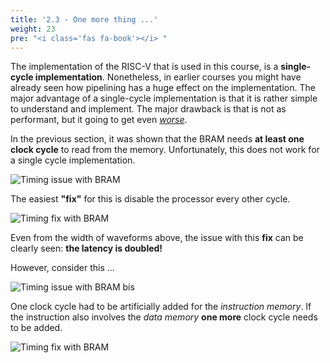 ```yaml
---
title: '2.3 - One more thing ...'
weight: 23
pre: "<i class='fas fa-book'></i> "
---
```


The implementation of the RISC-V that is used in this course, is a **single-cycle implementation**. Nonetheless, in earlier courses you might have already seen how pipelining has a huge effect on the implementation. The major advantage of a single-cycle implementation is that it is rather simple to understand and implement. The major drawback is that is not as performant, but it going to get even <u>*worse*</u>.

In the previous section, it was shown that the BRAM needs **at least one clock cycle** to read from the memory. Unfortunately, this does not work for a single cycle implementation.

<!-- {signal: [
  {name: 'clock', wave: 'p......'},
  {name: 'program counter', wave: 'x3333x.', data: ['A0', 'A1', 'A2', 'A3']},
  {name: 'expected instruction', wave: 'x5555x.', data: ['inst0','inst1','inst2', 'inst3']},
  {name: 'BRAM output', wave: 'x.5555x', data: ['inst0','inst1','inst2', 'inst3']},
]} -->
![Timing issue with BRAM](/img/20/wavedrom_timing_issue_BRAM.png)

The easiest **"fix"** for this is disable the processor every other cycle.

<!-- {signal: [
  {name: 'clock', wave: 'p..........'},
  {name: 'chip enable', wave: '01010101010'},
  {name: 'program counter', wave: 'x3.3.3.3.x.', data: ['A0', 'A1', 'A2', 'A3']},
  {name: 'BRAM output', wave: 'x.5.5.5.5.x', data: ['inst0','inst1','inst2', 'inst3']},
]} -->
![Timing fix with BRAM](/img/20/wavedrom_timing_fix_BRAM.png)

Even from the width of waveforms above, the issue with this **fix** can be clearly seen: **the latency is doubled!**


However, consider this ...

<!-- {signal: [
  {name: 'clock', wave: 'p..........'},
  {name: 'chip enable', wave: '01010101010'},
  {name: 'program counter', wave: 'x3.7.3.3.x.', data: ['A0', 'A1', 'A2', 'A3']},
  {name: 'imem output', wave: 'x.5.7.5.5.x', data: ['nop','lw t0,4(sp)','inst2', 'inst3']},
  
  {name: 'dmem address', wave: 'x...7.x....', data: ['sp+4']},
  {name: 'dmem output', wave: '2....7.2...', data: ['0x0','314','0x0']},
  {name: 't0', wave: 'x....4.....', data: ['0x0']},
  ],
  head: {text:
    ['tspan',
      ['tspan', {class:'info h3'}, 'dmem[*]=0;   dmem[sp+4]=314'],
    ]
  }
} -->
![Timing issue with BRAM bis](/img/20/wavedrom_timing_issue_BRAM_bis.png)

One clock cycle had to be artificially added for the *instruction memory*. If the instruction also involves the *data memory* **one more** clock cycle needs to be added.

<!-- {signal: [
  {name: 'clock', wave: 'p...............'},
  {name: 'chip enable', wave: '010.10.10.10.10.'},
  {name: 'program counter', wave: 'x3..7..3..3..x..', data: ['A0', 'A1', 'A2', 'A3']},
  {name: 'imem output', wave: 'x.5..7..5..5..x.', data: ['nop','lw t0,4(sp)','inst2', 'inst3']},
  
  {name: 'dmem address', wave: 'x....7..x.......', data: ['sp+4']},
  {name: 'dmem output', wave: '2.....7..2......', data: ['0x0','314','0x0']},
  {name: 't0', wave: 'x.....7.........', data: ['314']},
  ],
  head: {text:
    ['tspan',
      ['tspan', {class:'info h3'}, 'dmem[*]=0;   dmem[sp+4]=314'],
    ]
  }
} -->

![Timing fix with BRAM](/img/20/wavedrom_timing_fix_BRAM_bis.png)